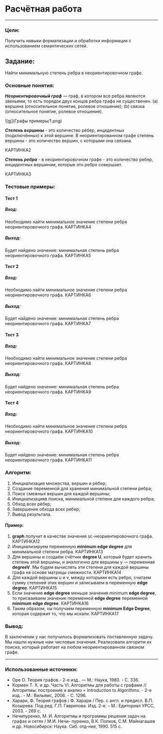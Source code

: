 # Расчётная работа

---

### Цели:
Получить навыки формализации и обработки информации с использованием семантических сетей.

## Задание:
Найти минимальную степень ребра в неориентировочном графе. 

### Основные понятия:
***Неориентировочный граф*** — граф, в котором все ребра являются звеньями, то есть порядок двух концов ребра графа не существенен.
(a) вершина (относительное понятие, ролевое отношение); 
(b) связка (относительное понятие, ролевое отношение).

![gj](Графы примеры/1.png)

***Степень вершины*** - это количество рёбер, инцидентных (подключённых) к этой вершине. В неориентированном графе степень вершины - это количество вершин, с которыми она связана.

КАРТИНКА2

***Степень ребра*** - в неориентировочном графе - это количество ребер, инцидентных вершинам, которые это ребро совершает.

КАРТИНКА3

### Тестовые примеры:

#### Тест 1
##### Вход:
Необходимо найти минимальное значение степени ребра неориентировочного графа. 
КАРТИНКА4
##### Выход:
Будет найдено значение: минимальная степень ребра неориентировочного графа.
КАРТИНКА5

#### Тест 2
##### Вход:
Необходимо найти минимальное значение степени ребра неориентировочного графа. 
КАРТИНКА6
##### Выход:
Будет найдено значение: минимальная степень ребра неориентировочного графа.
КАРТИНКА7

#### Тест 3
##### Вход:
Необходимо найти минимальное значение степени ребра неориентировочного графа. 
КАРТИНКА8
##### Выход:
Будет найдено значение: минимальная степень ребра неориентировочного графа.
КАРТИНКА9

#### Тест 4
##### Вход:
Необходимо найти минимальное значение степени ребра неориентировочного графа. 
КАРТИНКА10
##### Выход:
Будет найдено значение: минимальная степень ребра неориентировочного графа.
КАРТИНКА11

### Алгоритм:
1. Инициализация множества, вершин и рёбер;
2. Создание переменной для хранения минимальной степени ребра;
3. Поиск смежных вершин для каждой вершины;
4. Инициализацияв поиска, минимальной степени для каждого ребра;
5. Обход всех рёбер;
6. Завершение обхода всех ребер;
7. Вывод результала.


#### Пример:
1. **graph** получит в качестве значения sc-неориентировочного графа.
   КАРТИНКА12
2. Инициализируем переменную **minimum edge degree** для минимальной степени ребра.
   КАРТИНКА13
3. Для вершины и создаём счётчик **degree U**, который будет хранить степень этой вершины, и аналогично для вершины у — переменная **degreeV**. Мы будем вычислять эти степени для каждой вершины графа на основе матрицы смежности.
   КАРТИНКА14
4. Для каждой вершины u и v, между которыми есть ребро, считаем сумму степеней этих вершин и записываем в переменную **edge degree**.
   КАРТИНКА15
5. Если значение **edge degree** меньше значения minimum **edge degree**, то присваиваем значение переменной **edge degree** переменной **minimum edge degree**.
   КАРТИНКА16
6. Таким образом, vы получаем переменную **minimum Edge Degree**, которая содержит то, что мы искали.
   КАРТИНКА17

### Вывод:
В заключении у нас получилось формализовать поставленную задачу. Мы нашли нужные нам числовые значения. Реализовали алгоритм их поиска, который работает на любом неориентированном связном графе.

---

### Использованные источники:
- Оре О. Теория графов.- 2-е изд.. — М.: Наука, 1980. - С. 336.
- Кормен Т. Х. и др. Часть VI. Алгоритмы для работы с графами // Алгоритмы: построение и анализ = Introduction to Algorithms. - 2-е изд.. - М.: Вильямс, 2006. - С. 1296.
- Харари, Ф. Теория графов / Ф. Харари / Пер. с англ. и предисл. В.П. Козырева. Под ред. Г.П. Гаврилова. Изд. 2-е. – М.: Едиториал УРСС, 2003. - 269 с.
- Нечипуренко, М. И. Алгоритмы и программы решения задач на графах и сетях / М.И. Нечи- пуренко, В.К. Попков, С.М. Майнагашев и др. Новосибирск: Наука. Сиб. отд-ние, 1990.
515 с.
